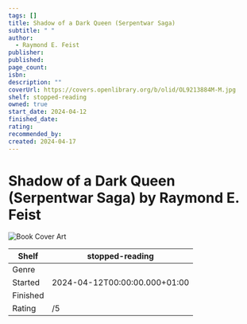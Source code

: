 ```yaml
---
tags: []
title: Shadow of a Dark Queen (Serpentwar Saga)
subtitle: " "
author:
  - Raymond E. Feist
publisher: 
published: 
page_count: 
isbn: 
description: ""
coverUrl: https://covers.openlibrary.org/b/olid/OL9213884M-M.jpg
shelf: stopped-reading
owned: true
start_date: 2024-04-12
finished_date: 
rating: 
recommended_by: 
created: 2024-04-17
---
```


# Shadow of a Dark Queen (Serpentwar Saga) by Raymond E. Feist

![Book Cover Art](https://covers.openlibrary.org/b/olid/OL9213884M-M.jpg)

| Shelf | stopped-reading |
| --- | --- |
| Genre |  |
| Started | 2024-04-12T00:00:00.000+01:00 |
| Finished |  |
| Rating | /5 |

